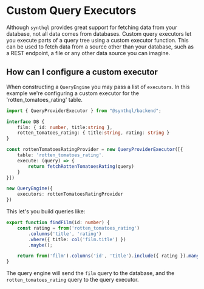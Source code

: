 # Custom Query Executors

Although `synthql` provides great support for fetching data from your database, not all data comes from databases. Custom query executors let you execute parts of a query tree using a custom executor function. This can be used to fetch data from a source other than your database, such as a REST endpoint, a file or any other data source you can imagine.

## How can I configure a custom executor

When constructing a `QueryEngine` you may pass a list of `executors`. In this example we're configuring a custom executor for the 'rotten_tomatoes_rating' table.

```ts
import { QueryProviderExecutor } from "@synthql/backend";

interface DB {
    film: { id: number, title:string },
    rotten_tomatoes_rating: { title:string, rating: string }
}

const rottenTomatoesRatingProvider = new QueryProviderExecutor([{
    table: 'rotten_tomatoes_rating'.
    execute: (query) => {
        return fetchRottenTomatoesRating(query)
    }
}])

new QueryEngine({
    executors: rottenTomatoesRatingProvider
})
```

This let's you build queries like:

```ts
export function findFilm(id: number) {
    const rating = from('rotten_tomatoes_rating')
        .columns('title', 'rating')
        .where({ title: col('film.title') })
        .maybe();

    return from('film').columns('id', 'title').include({ rating }).many();
}
```

The query engine will send the `film` query to the database, and the `rotten_tomatoes_rating` query to the query executor.
